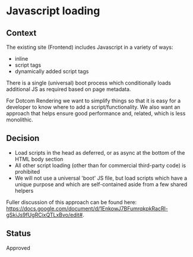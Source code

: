 # Javascript loading

## Context

The existing site (Frontend) includes Javascript in a variety of ways:

-   inline
-   script tags
-   dynamically added script tags

There is a single (universal) boot process which conditionally loads additional
JS as required based on page metadata.

For Dotcom Rendering we want to simplify things so that it is easy for a
developer to know where to add a script/functionality. We also want an approach
that helps ensure good performance and, related, which is less monolithic.

## Decision

-   Load scripts in the head as deferred, or as async at the bottom of the HTML
    body section
-   All other script loading (other than for commercial third-party code) is
    prohibited
-   We will not use a universal 'boot' JS file, but load scripts which have a
    unique purpose and which are self-contained aside from a few shared helpers

Fuller discussion of this approach can be found here:
https://docs.google.com/document/d/1EnkowJ7BFumrqkpkRacRl-gSkiJs9fUgRCixQTLxBvo/edit#.

## Status

Approved
